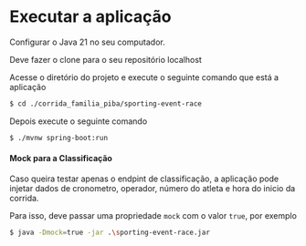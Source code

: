# Executar a aplicação

Configurar o Java 21 no seu computador.

Deve fazer o clone para o seu repositório localhost

Acesse o diretório do projeto e execute o seguinte comando que está a aplicação

```bash
$ cd ./corrida_familia_piba/sporting-event-race
```

Depois execute o seguinte comando

```bash
$ ./mvnw spring-boot:run
```

#### Mock para a Classificação

Caso queira testar apenas o endpint de classificação, a aplicação pode injetar dados de cronometro, operador, número do atleta e 
hora do inicio da corrida.

Para isso, deve passar uma propriedade ```mock``` com o valor ```true```, por exemplo

```bash
$ java -Dmock=true -jar .\sporting-event-race.jar
```